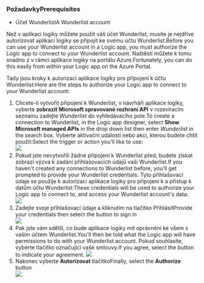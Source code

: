 ### <a name="prerequisites"></a><span data-ttu-id="9b299-101">Požadavky</span><span class="sxs-lookup"><span data-stu-id="9b299-101">Prerequisites</span></span>
* <span data-ttu-id="9b299-102">Účet Wunderlist</span><span class="sxs-lookup"><span data-stu-id="9b299-102">A Wunderlist account</span></span>  

<span data-ttu-id="9b299-103">Než v aplikaci logiky můžete použít váš účet Wunderlist, musíte je nejdříve autorizovat aplikaci logiky se připojit ke svému účtu Wunderlist.</span><span class="sxs-lookup"><span data-stu-id="9b299-103">Before you can use your Wunderlist account in a Logic app, you must authorize the Logic app to connect to your Wunderlist account.</span></span> <span data-ttu-id="9b299-104">Naštěstí můžete k tomu snadno z v rámci aplikace logiky na portálu Azure.</span><span class="sxs-lookup"><span data-stu-id="9b299-104">Fortunately, you can do this easily from within your Logic app on the Azure Portal.</span></span> 

<span data-ttu-id="9b299-105">Tady jsou kroky k autorizaci aplikace logiky pro připojení k účtu Wunderlist:</span><span class="sxs-lookup"><span data-stu-id="9b299-105">Here are the steps to authorize your Logic app to connect to your Wunderlist account:</span></span>

1. <span data-ttu-id="9b299-106">Chcete-li vytvořit připojení k Wunderlist, v návrháři aplikace logiky, vyberte **zobrazit Microsoft spravované rozhraní API** v rozevíracím seznamu zadejte *Wunderlist* do vyhledávacího pole.</span><span class="sxs-lookup"><span data-stu-id="9b299-106">To create a connection to Wunderlist, in the Logic app designer, select **Show Microsoft managed APIs** in the drop down list then enter *Wunderlist* in the search box.</span></span> <span data-ttu-id="9b299-107">Vyberte aktivační události nebo akci, kterou budete chtít použít:</span><span class="sxs-lookup"><span data-stu-id="9b299-107">Select the trigger or action you'll like to use:</span></span>  
   ![](./media/connectors-create-api-wunderlist/wunderlist-0.png)
2. <span data-ttu-id="9b299-108">Pokud jste nevytvořili žádné připojení k Wunderlist před, budete získat zobrazí výzva k zadání přihlašovacích údajů vaší Wunderlist.</span><span class="sxs-lookup"><span data-stu-id="9b299-108">If you haven't created any connections to Wunderlist before, you'll get prompted to provide your Wunderlist credentials.</span></span> <span data-ttu-id="9b299-109">Tyto přihlašovací údaje se použije k autorizaci aplikace logiky pro připojení k a přístup k datům účtu Wunderlist:</span><span class="sxs-lookup"><span data-stu-id="9b299-109">These credentials will be used to authorize your Logic app to connect to, and access your Wunderlist account's data:</span></span>   
   ![](./media/connectors-create-api-wunderlist/wunderlist-1.png)  
3. <span data-ttu-id="9b299-110">Zadejte svoje přihlašovací údaje a kliknutím na tlačítko Přihlásit</span><span class="sxs-lookup"><span data-stu-id="9b299-110">Provide your credentials then select the button to sign in</span></span>  
   ![](./media/connectors-create-api-wunderlist/wunderlist-2.png)  
4. <span data-ttu-id="9b299-111">Pak jste vám sdělili, co bude aplikace logiky mít oprávnění ke všem s vaším účtem Wunderlist.</span><span class="sxs-lookup"><span data-stu-id="9b299-111">You'll then be told what the Logic app will have permissions to do with your Wunderlist account.</span></span> <span data-ttu-id="9b299-112">Pokud souhlasíte, vyberte tlačítko označující vaše smlouvy.</span><span class="sxs-lookup"><span data-stu-id="9b299-112">If you agree, select the button to indicate your agreement.</span></span> 
   ![](./media/connectors-create-api-wunderlist/wunderlist-4.png)  
5. <span data-ttu-id="9b299-113">Nakonec vyberte **Autorizovat** tlačítko</span><span class="sxs-lookup"><span data-stu-id="9b299-113">Finally, select the **Authorize** button</span></span>  
   ![](./media/connectors-create-api-wunderlist/wunderlist-5.png)  

